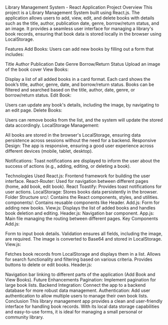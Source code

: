 Library Management System - React Application
Project Overview
This project is a Library Management System built using React.js. The application allows users to add, view, edit, and delete books with details such as the title, author, publication date, genre, borrow/return status, and an image. It provides a seamless user interface for managing a library's book records, ensuring that book data is stored locally in the browser using LocalStorage.

Features
Add Books: Users can add new books by filling out a form that includes:

Title
Author
Publication Date
Genre
Borrow/Return Status
Upload an image of the book cover
View Books:

Display a list of all added books in a card format.
Each card shows the book’s title, author, genre, date, and borrow/return status.
Books can be filtered and searched based on the title, author, date, genre, or borrow/return status.
Edit Book:

Users can update any book's details, including the image, by navigating to an edit page.
Delete Books:

Users can remove books from the list, and the system will update the stored data accordingly.
LocalStorage Management:

All books are stored in the browser's LocalStorage, ensuring data persistence across sessions without the need for a backend.
Responsive Design: The app is responsive, ensuring a good user experience across different devices (mobile, tablet, desktop).

Notifications: Toast notifications are displayed to inform the user about the success of actions (e.g., adding, editing, or deleting a book).

Technologies Used
React.js: Frontend framework for building the user interface.
React-Router: Used for navigation between different pages (home, add book, edit book).
React Toastify: Provides toast notifications for user actions.
LocalStorage: Stores books data persistently in the browser.
Folder Structure
src/: Contains the React components, styles, and utilities.
components/: Contains reusable components like Header.
Add.js: Form for adding new books.
View.js: Displays the list of added books and handles book deletion and editing.
Header.js: Navigation bar component.
App.js: Main file managing the routing between different pages.
Key Components
Add.js:

Form to input book details.
Validation ensures all fields, including the image, are required.
The image is converted to Base64 and stored in LocalStorage.
View.js:

Fetches book records from LocalStorage and displays them in a list.
Allows for search functionality and filtering based on various criteria.
Provides buttons to delete or edit books.
Header.js:

Navigation bar linking to different parts of the application (Add Book and View Books).
Future Enhancements
Pagination: Implement pagination for large book lists.
Backend Integration: Connect the app to a backend database for more robust data management.
Authentication: Add user authentication to allow multiple users to manage their own book lists.
Conclusion
This library management app provides a clean and user-friendly interface for handling book records. With its local data storage capabilities and easy-to-use forms, it is ideal for managing a small personal or community library.
